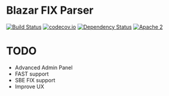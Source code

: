 # Blazar FIX Parser

[![Build Status](https://travis-ci.org/OpenBlazar/blazar-fix-parser.svg?branch=master)](https://travis-ci.org/OpenBlazar/blazar-fix-parser) 
[![codecov.io](https://codecov.io/github/OpenBlazar/blazar-fix-parser/coverage.svg?branch=master)](https://codecov.io/github/OpenBlazar/blazar-fix-parser?branch=master)
[![Dependency Status](https://www.versioneye.com/user/projects/56ac0d077e03c7003ba40de7/badge.svg?style=flat)](https://www.versioneye.com/user/projects/56ac0d077e03c7003ba40de7)
[![Apache 2](http://img.shields.io/badge/license-Apache%202-red.svg)](http://www.apache.org/licenses/LICENSE-2.0)

# TODO

* Advanced Admin Panel
* FAST support
* SBE FIX support
* Improve UX
